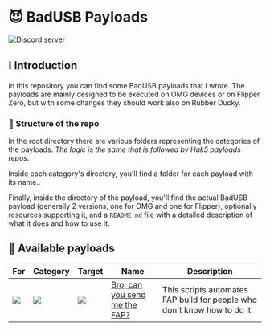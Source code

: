 # 😈 BadUSB Payloads
[![Discord server](https://img.shields.io/badge/Discord%20server-7289da?style=flat-square&logo=discord&logoColor=white)](https://discord.gg/5vrJbbW3ve)

## ℹ️ Introduction
In this repository you can find some BadUSB payloads that I wrote. The payloads are mainly designed to be executed on OMG devices or on Flipper Zero, but with some changes they should work also on Rubber Ducky.

### 🧪 Structure of the repo
In the root directory there are various folders representing the categories of the payloads. *The logic is the same that is followed by Hak5 payloads repos.*

Inside each category's directory, you'll find a folder for each payload with its name..

Finally, inside the directory of the payload, you'll find the actual BadUSB payload (generally 2 versions, one for OMG and one for Flipper), optionally resources supporting it, and a `README.md` file with a detailed description of what it does and how to use it.

## 🚀 Available payloads
| For | Category | Target | Name | Description |
| --- | --- | --- | --- | --- |
| ![](https://img.shields.io/badge/%F0%9F%90%AC-Flipper-FF8200?style=flat-square&labelColor=FF8200) | ![](https://img.shields.io/badge/%F0%9F%A4%96-Execution-blue?style=flat-square&labelColor=blue) | ![](https://img.shields.io/badge/Linux-FCC624?style=flat-square&logo=linux&logoColor=black) | [Bro, can you send me the FAP?](./execution/bro_can_you_send_me_the_fap/README.md) | This scripts automates FAP build for people who don't know how to do it. |
